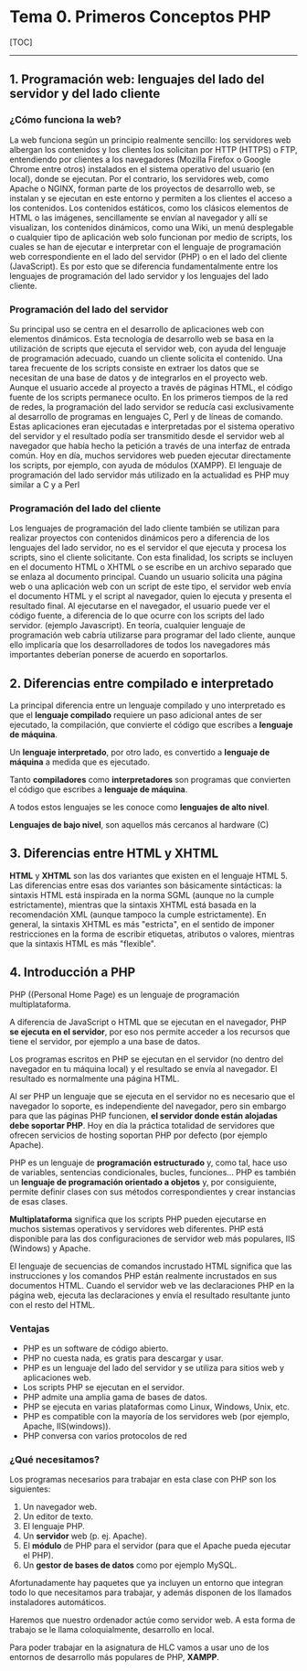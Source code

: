 # Tema 0. Primeros Conceptos PHP

[TOC]

---

## 1. Programación web: lenguajes del lado del servidor y del lado cliente
### ¿Cómo funciona la web?

La web funciona según un principio realmente sencillo: los servidores web albergan los contenidos y los clientes los solicitan por HTTP (HTTPS) o FTP, entendiendo por clientes a los navegadores (Mozilla Firefox o Google Chrome entre otros) instalados en el sistema operativo del usuario (en local), donde se ejecutan. Por el contrario, los servidores web, como Apache o NGINX, forman parte de los proyectos de desarrollo web, se instalan y se ejecutan en este entorno y permiten a los clientes el acceso a los contenidos. Los contenidos estáticos, como los clásicos elementos de HTML o las imágenes, sencillamente se envían al navegador y allí se visualizan, los contenidos dinámicos, como una Wiki, un menú desplegable o cualquier tipo de aplicación web solo funcionan por medio de scripts, los cuales se han de ejecutar e interpretar con el lenguaje de programación web correspondiente en el lado del servidor (PHP) o en el lado del cliente (JavaScript). Es por esto que se diferencia fundamentalmente entre los lenguajes de programación del lado servidor y los lenguajes del lado cliente.

### Programación del lado del servidor

Su principal uso se centra en el desarrollo de aplicaciones web con elementos dinámicos. Esta tecnología de desarrollo web se basa en la utilización de scripts que ejecuta el servidor web, con ayuda del lenguaje de programación adecuado, cuando un cliente solicita el contenido. Una tarea frecuente de los scripts consiste en extraer los datos que se necesitan de una base de datos y de integrarlos en el proyecto web. Aunque el usuario accede al proyecto a través de páginas HTML, el código fuente de los scripts permanece oculto. En los primeros tiempos de la red de redes, la programación del lado servidor se reducía casi exclusivamente al desarrollo de programas en lenguajes C, Perl y de líneas de comando. Estas aplicaciones eran ejecutadas e interpretadas por el sistema operativo del servidor y el resultado podía ser transmitido desde el servidor web al navegador que había hecho la petición a través de una interfaz de entrada común. Hoy en día, muchos servidores web pueden ejecutar directamente los scripts, por ejemplo, con ayuda de módulos (XAMPP). El lenguaje de programación del lado servidor más utilizado en la actualidad es PHP muy similar a C y a Perl

### Programación del lado del cliente

Los lenguajes de programación del lado cliente también se utilizan para realizar proyectos con contenidos dinámicos pero a diferencia de los lenguajes del lado servidor, no es el servidor el que ejecuta y procesa los scripts, sino el cliente solicitante. Con esta finalidad, los scripts se incluyen en el documento HTML o XHTML o se escribe en un archivo separado que se enlaza al documento principal. Cuando un usuario solicita una página web o una aplicación web con un script de este tipo, el servidor web envía el documento HTML y el script al navegador, quien lo ejecuta y presenta el resultado final. Al ejecutarse en el navegador, el usuario puede ver el código fuente, a diferencia de lo que ocurre con los scripts del lado servidor. (ejemplo Javascript). En teoría, cualquier lenguaje de programación web cabría utilizarse para programar del lado cliente, aunque ello implicaría que los desarrolladores de todos los navegadores más importantes deberían ponerse de acuerdo en soportarlos.

## 2. Diferencias entre compilado e interpretado

La principal diferencia entre un lenguaje compilado y uno interpretado es que el **lenguaje compilado** requiere un paso adicional antes de ser ejecutado, la compilación, que convierte el código que escribes a **lenguaje de máquina**. 

Un **lenguaje interpretado**, por otro lado, es convertido a **lenguaje de máquina** a medida que es ejecutado. 

Tanto **compiladores** como **interpretadores** son programas que convierten el código que escribes a **lenguaje de máquina**.

 A todos estos lenguajes se les conoce como **lenguajes de alto nivel**.

**Lenguajes de bajo nivel**, son aquellos más cercanos al hardware (C)

## 3. Diferencias entre HTML y XHTML

**HTML** y **XHTML** son las dos variantes que existen en el lenguaje HTML 5. Las diferencias entre esas dos variantes son básicamente sintácticas: la sintaxis HTML está inspirada en la norma SGML (aunque no la cumple estrictamente), mientras que la sintaxis XHTML está basada en la recomendación XML (aunque tampoco la cumple estrictamente). En general, la sintaxis XHTML es más "estricta", en el sentido de imponer restricciones en la forma de escribir etiquetas, atributos o valores, mientras que la sintaxis HTML es más "flexible".

## 4. Introducción a PHP

PHP ((Personal Home Page) es un lenguaje de programación multiplataforma.

A diferencia de JavaScript o HTML que se ejecutan en el navegador, PHP **se ejecuta en el servidor**, por eso nos permite acceder a los recursos que tiene el servidor, por ejemplo a una base de datos.

Los programas escritos en PHP se ejecutan en el servidor (no dentro del navegador en tu máquina local) y el resultado se envía al navegador. El resultado es normalmente una página HTML.

Al ser PHP un lenguaje que se ejecuta en el servidor no es necesario que el navegador lo soporte, es independiente del navegador, pero sin embargo para que las páginas PHP funcionen, **el servidor donde están alojadas debe soportar PHP**. Hoy en día la práctica totalidad de servidores que ofrecen servicios de hosting soportan PHP por defecto (por ejemplo Apache).

PHP es un lenguaje de **programación** **estructurado** y, como tal, hace uso de variables, sentencias condicionales, bucles, funciones... PHP es también un **lenguaje de programación orientado a objetos** y, por consiguiente, permite definir clases con sus métodos correspondientes y crear instancias de esas clases.

**Multiplataforma** significa que los scripts PHP pueden ejecutarse en muchos sistemas operativos y servidores web diferentes. PHP está disponible para las dos configuraciones de servidor web más populares, IIS (Windows) y Apache.

El lenguaje de secuencias de comandos incrustado HTML significa que las instrucciones y los comandos PHP están realmente incrustados en sus documentos HTML. Cuando el servidor web ve las declaraciones PHP en la página web, ejecuta las declaraciones y envía el resultado resultante junto con el resto del HTML.

### Ventajas

- PHP es un software de código abierto. 
- PHP no cuesta nada, es gratis para descargar y usar. 
- PHP es un lenguaje del lado del servidor y se utiliza para sitios web y aplicaciones web. 
- Los scripts PHP se ejecutan en el servidor. 
- PHP admite una amplia gama de bases de datos. 
- PHP se ejecuta en varias plataformas como Linux, Windows, Unix, etc. 
- PHP es compatible con la mayoría de los servidores web (por ejemplo, Apache, IIS(windows)). 
- PHP conversa con varios protocolos de red

### ¿Qué necesitamos?

Los programas necesarios para trabajar en esta clase con PHP son los siguientes: 

1. Un navegador web. 
2. Un editor de texto. 
3. El lenguaje PHP.
4. Un **servidor** web (p. ej. Apache). 
5. El **módulo** de PHP para el servidor (para que el Apache pueda ejecutar el PHP). 
6. Un **gestor de bases de datos** como por ejemplo MySQL. 

Afortunadamente hay paquetes que ya incluyen un entorno que integran todo lo que necesitamos para trabajar, y además disponen de los llamados instaladores automáticos. 

Haremos que nuestro ordenador actúe como servidor web. A esta forma de trabajo se le llama coloquialmente, desarrollo en local. 

Para poder trabajar en la asignatura de HLC vamos a usar uno de los entornos de desarrollo más populares de PHP, **XAMPP**.

